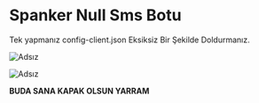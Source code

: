 # Spanker Null Sms Botu

Tek yapmanız config-client.json Eksiksiz Bir Şekilde Doldurmanız.

![Adsız](https://spanker.is-a.fail/538cVmCQJ.png) 

![Adsız](https://spanker.is-a.fail/57EDP2hba) 

**BUDA SANA KAPAK OLSUN YARRAM**
